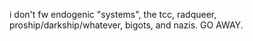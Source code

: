 i don't fw endogenic "systems", the tcc, radqueer, proship/darkship/whatever, bigots, and nazis. GO AWAY.
